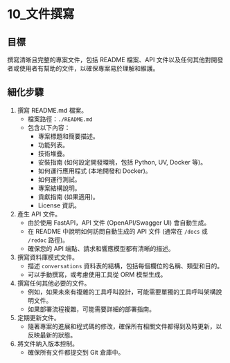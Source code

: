 # 10_文件撰寫

## 目標
撰寫清晰且完整的專案文件，包括 README 檔案、API 文件以及任何其他對開發者或使用者有幫助的文件，以確保專案易於理解和維護。

## 細化步驟

1.  撰寫 README.md 檔案。
    *   檔案路徑：`./README.md`
    *   包含以下內容：
        *   專案標題和簡要描述。
        *   功能列表。
        *   技術堆疊。
        *   安裝指南 (如何設定開發環境，包括 Python, UV, Docker 等)。
        *   如何運行應用程式 (本地開發和 Docker)。
        *   如何運行測試。
        *   專案結構說明。
        *   貢獻指南 (如果適用)。
        *   License 資訊。
2.  產生 API 文件。
    *   由於使用 FastAPI，API 文件 (OpenAPI/Swagger UI) 會自動生成。
    *   在 README 中說明如何訪問自動生成的 API 文件 (通常在 `/docs` 或 `/redoc` 路徑)。
    *   確保您的 API 端點、請求和響應模型都有清晰的描述。
3.  撰寫資料庫模式文件。
    *   描述 `conversations` 資料表的結構，包括每個欄位的名稱、類型和目的。
    *   可以手動撰寫，或考慮使用工具從 ORM 模型生成。
4.  撰寫任何其他必要的文件。
    *   例如，如果未來有複雜的工具呼叫設計，可能需要單獨的工具呼叫架構說明文件。
    *   如果部署流程複雜，可能需要詳細的部署指南。
5.  定期更新文件。
    *   隨著專案的進展和程式碼的修改，確保所有相關文件都得到及時更新，以反映最新的狀態。
6.  將文件納入版本控制。
    *   確保所有文件都提交到 Git 倉庫中。 
